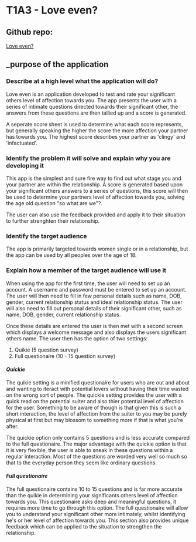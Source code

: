 # T1A3 - Love even?

## Github repo: 
[Love even?]()

## _purpose of the application

### Describe at a high level what the application will do?

Love even is an application developed to test and rate your significant others level of affection towards you.
The app presents the user with a series of intimate questions directed towards their significant other, the answers from these questions are then tallied up and a score is generated.

A seperate score sheet is used to determine what each score represents, but generally speaking the higher the score the more affection your partner has 
towards you. The highest score describes your partner as 'clingy' and 'infactuated'.

### Identify the problem it will solve and explain why you are developing it

This app is the simplest and sure fire way to find out what stage you and your partner are within the relationship. A score is generated based upon your significant others answers to a series of questions, this score will then be used to determine your partners level of affection towards you, solving the age old question "so what are we"?.

The user can also use the feedback provided and apply it to their situation to further strenghten their relationship.

### Identify the target audience

The app is primarily targeted towards women single or in a relationship, but the app can be used by all peoples over the age of 18.

### Explain how a member of the target audience will use it

When using the app for the first time, the user will need to set up an account. A username and password must be entered to set up an account.
The user will then need to fill in few personal details such as name, DOB, gender, current relationship status and ideal relationship status.
The user will also need to fill out personal details of their significant other, such as name, DOB, gender, current relationship status.

Once these details are entered the user is then met with a second screen which displays a welcome message and also displays the users significant others name.
The user then has the option of two settings:
1. Quikie (5 question survey)
2. Full questionaire (10 - 15 question survey)

#### _Quickie_

The quikie setting is a minified questionaire for users who are out and about and wanting to iteract with potential lovers without having their time wasted on the wrong sort of people. The quickie setting provides the user with a quick read on the potential suiter and also thier potential level of affection for the user. Something to be aware of though is that given this is such a short interaction, the level of affection from the suiter to you may be purely physical at first but may blossom to something more if that is what you're after.

The quickie option only contains 5 questions and is less accurate compared to the full questionaire. The major advantage with the quickie option is that it is very flexible, the user is able to sneak in these questions within a regular interaction. Most of the questions are worded very well so much so that to the everyday person they seem like ordinary questions.

#### _Full questionaire_

The full questionaire contains 10 to 15 questions and is far more accurate than the quikie in determining your significants others level of affection towards you. This questionaire asks deep and meaningful questions, it requires more time to go through this option. The full questionaire will allow you to understand your significant other more intimately, whilst identifying he's or her level of affection towards you. This section also provides unique feedback which can be applied to the situation to strengthen the relationship.
